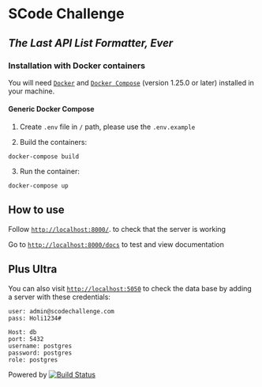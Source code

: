 # SCode Challenge
## _The Last API List Formatter, Ever_

### Installation with Docker containers

You will need [`Docker`](https://docs.docker.com/install/) and [`Docker Compose`](https://docs.docker.com/compose/install/) (version 1.25.0 or later) installed in your machine.

#### Generic Docker Compose

1.  Create `.env` file in `/` path, please use the `.env.example`

2.  Build the containers:

```
docker-compose build
```

3.  Run the container:

```
docker-compose up
```


## How to use

Follow  [`http://localhost:8000/`](http://localhost:8000/). to check that the server is working

Go to [`http://localhost:8000/docs`](http://localhost:8000/docs) to test and view documentation

## Plus Ultra

You can also visit [`http://localhost:5050`](http://localhost:5050) to check the data base 
 by adding a server with these credentials:
 
 ```
user: admin@scodechallenge.com
pass: Holi1234#
```
 ```
 Host: db
 port: 5432
 username: postgres
 password: postgres
 role: postgres
 ```


 Powered by
[![Build Status](https://www.codewars.com/users/emanolorb/badges/large)](https://www.codewars.com/users/emanolorb)